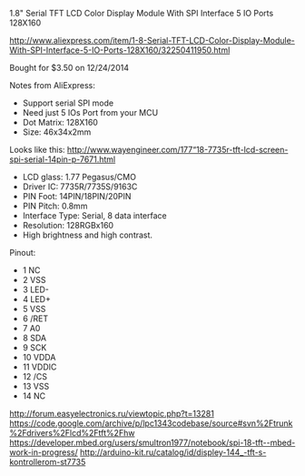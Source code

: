 1.8" Serial TFT LCD Color Display Module With SPI Interface 5 IO Ports 128X160

http://www.aliexpress.com/item/1-8-Serial-TFT-LCD-Color-Display-Module-With-SPI-Interface-5-IO-Ports-128X160/32250411950.html

Bought for $3.50 on 12/24/2014

Notes from AliExpress:
* Support serial SPI mode
* Need just 5 IOs Port from your MCU
* Dot Matrix: 128X160
* Size: 46x34x2mm

Looks like this: http://www.wayengineer.com/177“18-7735r-tft-lcd-screen-spi-serial-14pin-p-7671.html
* LCD glass: 1.77 Pegasus/CMO 
* Driver IC: 7735R/7735S/9163C 
* PIN Foot: 14PIN/18PIN/20PIN 
* PIN Pitch: 0.8mm 
* Interface Type: Serial, 8 data interface 
* Resolution: 128RGBx160 
* High brightness and high contrast.

Pinout:
* 1 NC
* 2 VSS
* 3 LED-
* 4 LED+
* 5 VSS
* 6 /RET
* 7 A0
* 8 SDA
* 9 SCK
* 10 VDDA
* 11 VDDIC
* 12 /CS
* 13 VSS
* 14 NC

http://forum.easyelectronics.ru/viewtopic.php?t=13281
https://code.google.com/archive/p/lpc1343codebase/source#svn%2Ftrunk%2Fdrivers%2Flcd%2Ftft%2Fhw
https://developer.mbed.org/users/smultron1977/notebook/spi-18-tft--mbed-work-in-progress/
http://arduino-kit.ru/catalog/id/displey-144_-tft-s-kontrollerom-st7735
